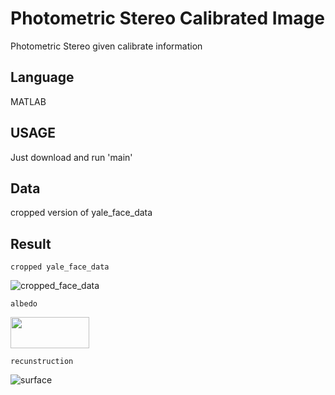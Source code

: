# Photometric Stereo Calibrated Image

Photometric Stereo given calibrate information

## Language

MATLAB

## USAGE

Just download and run 'main'

## Data

cropped version of yale_face_data

## Result

```
cropped yale_face_data
```
![cropped_face_data](https://user-images.githubusercontent.com/24879626/57118725-39987b00-6da0-11e9-89b9-7d9d8d7e8dfb.jpg)

```
albedo
```
<img src="https://user-images.githubusercontent.com/24879626/57118451-5fbd1b80-6d9e-11e9-97c1-3d952fe20e3f.png" height="50" width="50%">

```
recunstruction
```
![surface](https://user-images.githubusercontent.com/24879626/57118701-1a99e900-6da0-11e9-90f1-52e11ff16ae5.png)

